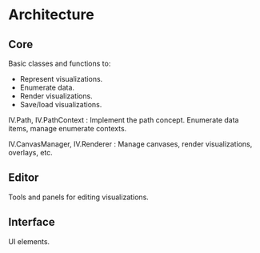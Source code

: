Architecture
====

Core
----

Basic classes and functions to:

- Represent visualizations.
- Enumerate data.
- Render visualizations.
- Save/load visualizations.

IV.Path, IV.PathContext
: Implement the path concept.
  Enumerate data items, manage enumerate contexts.


IV.CanvasManager, IV.Renderer
: Manage canvases, render visualizations, overlays, etc.

Editor
----

Tools and panels for editing visualizations.

Interface
----

UI elements.
